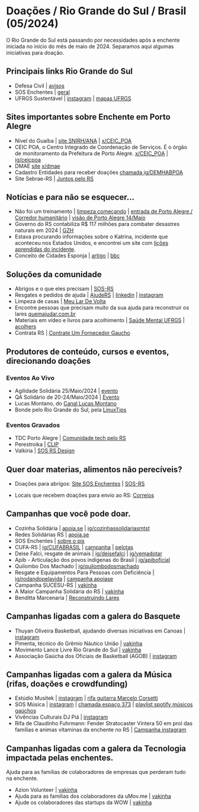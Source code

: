 # Doações / Rio Grande do Sul / Brasil  (05/2024)  
  
O Rio Grande do Sul está passando por necessidades após a enchente iniciada no início do mês de maio de 2024. Separamos aqui algumas iniciativas para doação.  
  
  
## Principais links Rio Grande do Sul
  
- Defesa Civil | [avisos](https://defesacivil.rs.gov.br/avisos-e-alertas)  
- SOS Enchentes | [geral](https://sosenchentes.rs.gov.br)  
- UFRGS Sustentável | [instagram](https://www.instagram.com/p/C7FbD2tuaeZ) | [mapas UFRGS](https://storymaps.arcgis.com/stories/a81d69f4bccf42989609e3fe64d8ef48)  
  
## Sites importantes sobre Enchente em Porto Alegre  
  
- Nível do Guaíba | [site SNIRH/ANA](https://nivelguaiba.com/) | [x/CEIC_POA](https://twitter.com/CEIC_POA)  
- CEIC POA, o Centro Integrado de Coordenação de Serviços. É o órgão de monitoramento da Prefeitura de Porto Alegre. [x/CEIC_POA](https://twitter.com/CEIC_POA) |  [ig/ceicpoa](https://www.instagram.com/ceicpoa/)  
- DMAE [site](https://prefeitura.poa.br/dmae) [x/dmae](https://twitter.com/dmaepoa)  
- Cadastro Entidades para receber doações [chamada ig/DEMHABPOA](https://www.instagram.com/p/C66SUjVuuvC/)  
- Site Sebrae-RS | [Juntos pelo RS](https://conhecimento.sebraers.com.br/lp/juntos-pelo-rs/)  
  
  
## Notícias e para não se esquecer...  
  
- Não foi um treinamento | [limpeza começando](https://www.instagram.com/p/C7PffILuqJ6/) | [entrada de Porto Alegre / Corredor humanitário](https://www.instagram.com/p/C7PYqIgu0AO/) | [visão de Porto Alegre 14/Maio](https://www.instagram.com/p/C69-l46u7kg/)  
- Governo do RS contabiliza R$ 117 milhões para combater desastres naturais em 2024 | [GZH](https://gauchazh.clicrbs.com.br/geral/noticia/2024/05/governo-do-rs-contabiliza-r-117-milhoes-para-combater-desastres-naturais-em-2024-clvpovc5m01sl011wund3myiw.html)  
- Estava procurando informações sobre o Katrina, incidente que aconteceu nos Estados Unidos, e encontrei um site com [lições aprendidas do incidente](https://georgewbush-whitehouse.archives.gov/reports/katrina-lessons-learned/chapter4.html#:~:text=In%20the%20case%20of%20Katrina,and%20local%20governments%20to%20provide.).  
- Conceito de Cidades Esponja | [artigo](https://www.terra.com.br/byte/como-cidades-esponja-impedem-inundacoes-e-alagamentos,20704597b9ce570954f52bc1137086e19y2limcz.html) | [bbc](https://www.bbc.com/portuguese/articles/ce44n8n14ewo)  
  
  
## Soluções da comunidade  
  
- Abrigos e o que eles precisam | [SOS-RS](https://sos-rs.com)  
- Resgates e pedidos de ajuda | [AjudeRS](https://ajuders.com.br) | [linkedin](https://www.linkedin.com/company/ajuders/) | [instagram](https://www.instagram.com/ajuders.com.br/)  
- Limpeza de casas | [Meu Lar De Volta](https://www.meulardevolta.com.br/)  
- Encontre pessoas que precisam muito da sua ajuda para reconstruir os lares [quemajudar.com.br](https://quemajudar.com.br/)  
- Materiais em vídeo e livros para acolhimento | [Saúde Mental UFRGS](https://www.ufrgs.br/saudemental/) | [acolhers](https://acolhers.framer.ai/materiais)  
- Contrata RS | [Contrate Um Fornecedor Gaucho](https://www.contratars.com.br/)  
  
  
## Produtores de conteúdo, cursos e eventos, direcionando doações  
  
### Eventos Ao Vivo  
  
- Agilidade Solidária 25/Maio/2024 | [evento](https://evento10.com.br/agilidade-solidaria-rs/)  
- QA Solidário de 20-24/Maio/2024 | [Evento](https://sites.google.com/view/eventoqasolidario)  
- Lucas Montano, do [Canal Lucas Montano](https://lucasmontano.com/)  
- Bonde pelo Rio Grande do Sul, pela [LinuxTips](https://www.youtube.com/live/HtXx6FRHfV4?si=qqfqKFTVcRc4W4tM)  
  
  
### Eventos Gravados    
  
- TDC Porto Alegre | [Comunidade tech pelo RS](https://thedevconf.com/comunidadetechpelors)  
- Perestroika | [CLIP](https://www.instagram.com/p/C7MHHF3LNMj/)  
- Valkiria | [SOS RS Design](https://www.instagram.com/p/C7DA9mNAxj1/)  
  
  
## Quer doar materias, alimentos não perecíveis?  
  
- Doações para abrigos: [Site SOS Enchentes](https://sosenchentes.rs.gov.br/doacoes-em-geral) | [SOS-RS](https://sos-rs.com)  
  
- Locais que recebem doações para envio ao RS: [Correios](https://blog.correios.com.br/2024/05/07/ampliamos-nossa-rede-de-apoio-as-vitimas-saiba-onde-e-o-que-doar-para-ajudar-2/)  
  
  
## Campanhas que você pode doar.  
  
- Cozinha Solidária | [apoia.se](https://apoia.se/enchentesrs) | [ig/cozinhassolidariasmtst](https://www.instagram.com/cozinhassolidariasmtst)  
- Redes Solidárias RS | [apoia.se](https://descubra.apoia.se/redes-solidarias)  
- SOS Enchentes | [sobre o pix](https://sosenchentes.rs.gov.br/sobre-o-pix)  
- CUFA-RS | [ig/CUFABRASIL](https://www.instagram.com/cufabrasil) | [campanha](https://www.instagram.com/p/C6lx2OEugfd/) | [pelotas](https://www.instagram.com/p/C66FZGUgW9t/)  
- Deise Falci, resgate de animais | [ig/deisefalci](https://www.instagram.com/deisefalci) | [ig/vemadotar](https://www.instagram.com/vemadotar/)  
- Apib - Articulação dos povos indígenas do Brasil | [ig/apiboficial](https://www.instagram.com/apiboficial)  
- Quilombo Dos Machado | [ig/quilombodosmachado](https://www.instagram.com/quilombodosmachado)  
- Resgate e Equipamentos Para Pessoas com Deficiência | [ig/rodandopelavida](https://www.instagram.com/rodandopelavida) | [campanha apoiase](https://apoia.se/rodandocompcdsnors)  
- Campanha SUCESU-RS | [vakinha](https://www.vakinha.com.br/vaquinha/vamos-ajudar-as-familias-do-rs)  
- A Maior Campanha Solidária do RS | [vakinha](https://www.vakinha.com.br/vaquinha/a-maior-campanha-solidaria-do-rs)  
- Benditta Marcenaria | [Reconstruindo Lares](https://www.instagram.com/p/C6yeJ3Nrhv8)  
  
  
## Campanhas ligadas com a galera do Basquete  
  
- Thuyan Oliveira Basketball, ajudando diversas iniciativas em Canoas |  [instagram](https://www.instagram.com/p/C6tPKvSuELV/)  
- Pimenta, técnico do Grêmio Náutico União |  [vakinha](https://www.vakinha.com.br/vaquinha/vamos-apoiar-o-coach-pimenta-e-sua-familia-a-se-recuperar-dos-imensuraveis-danos-causados-pelas-enchentes-no-rs)  
- Movimento Lance Livre Rio Grande do Sul | [vakinha](https://www.vakinha.com.br/vaquinha/movimento-lance-livre-rio-grande-do-sul)  
- Associação Gaúcha dos Oficiais de Basketball (AGOB) | [instagram](https://www.instagram.com/p/C7MeoOhu-7X)  
  
  
## Campanhas ligadas com a galera da Música (rifas, doações e crowdfunding)  
  
- Estúdio Musitek | [instagram](https://www.instagram.com/p/C6_865jOdwb) | [rifa guitarra Marcelo Corsetti](https://rifapersonalizada.com.br/rifa-de-apoio-aos-estudios-musitektamborearte-e-ao-gravador-pub-yOjFGk)  
- SOS Música | [instagram](https://www.instagram.com/sosmusicapoa/) | [chamada espaço 373](https://www.instagram.com/p/C7FMWe7OTky) | [playlist spotify músicos gaúchos](https://open.spotify.com/playlist/5f5g6pnBQKLxaGoCEAN7ra?si=75cbd8fcf09c448b)  
- Vivências Culturais DJ Piá | [instagram](https://www.instagram.com/p/C7H8EG5uTfi)  
- Rifa de Claudinho Fuhrmann: Fender Stratocaster Vintera 50 em prol das famílias e animas vitaminas da enchente no RS | [Campanha instagram](https://www.instagram.com/p/C6ujo0_upmc/)  
  
## Campanhas ligadas com a galera da Tecnologia impactada pelas enchentes.  
  
Ajuda para as famílias de colaboradores de empresas que perderam tudo na enchente.  
  
- Azion Volunteer | [vakinha](https://www.vakinha.com.br/vaquinha/azion-volunteer)
- Ajuda para as famílias dos colaboradores da uMov.me | [vakinha](https://www.vakinha.com.br/vaquinha/ajuda-para-as-familias-dos-colaboradores-da-umov-me-que-perderam-tudo-na-enchente)  
- Ajude os colaboradores das startups da WOW | [vakinha](https://www.vakinha.com.br/vaquinha/ajude-os-prejudicados-da-enchente-do-rio-grande-do-sul)  
  
  
  